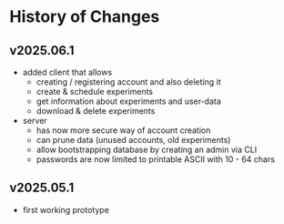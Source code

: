 # History of Changes

## v2025.06.1

- added client that allows
  - creating / registering account and also deleting it
  - create & schedule experiments
  - get information about experiments and user-data
  - download & delete experiments
- server 
  - has now more secure way of account creation
  - can prune data (unused accounts, old experiments)
  - allow bootstrapping database by creating an admin via CLI
  - passwords are now limited to printable ASCII with 10 - 64 chars

## v2025.05.1

- first working prototype
